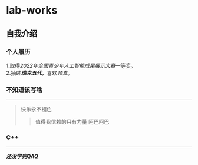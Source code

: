 # lab-works
## 自我介绍
### 个人履历
1.取得*2022年全国青少年人工智能成果展示大赛*一等奖。   
2.抽过***瑞克五代***，喜欢*顶真*。  

### 不知道该写啥
----------------

>快乐永不褪色
>>值得我信赖的只有力量
>>阿巴阿巴
### C++
------------
___还没学完QAQ___
